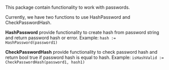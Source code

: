 This package contain functionality to work with passwords.

Currently, we have two functions to use HashPassword and CheckPasswordHash.

**HashPassword** provide functionality to create hash from password string and return password hash or error.
Example: `hash := HashPassword(password1)`

**CheckPasswordHash** provide functionality to check password hash and return bool true if password hash is equal to hash.
Example: `isHashValid := CheckPasswordHash(password1, hash1)`